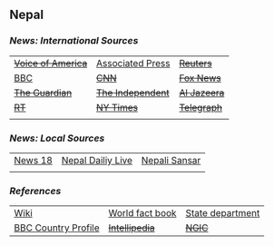 ## Nepal ##

### _News: International Sources_ ###
|   |   |   |
| --- | --- | --- |
| [~~Voice of America~~]() | [Associated Press](https://apnews.com/hub/Nepal) | [~~Reuters~~]() |
| [BBC](https://www.bbc.com/news/topics/cvenzmgyld1t/nepal) | [~~CNN~~]() | [~~Fox News~~]() |
| [~~The Guardian~~]()  | [~~The Independent~~]() | [~~Al Jazeera~~]() |
| [~~RT~~]() | [~~NY Times~~]() | [~~Telegraph~~]() |
|  |  |  |

### _News: Local Sources_ ###
|   |   |   |
| --- | --- | --- |
| [News 18](https://www.news18.com/newstopics/nepal.html) | [Nepal Dailiy Live](https://www.nepaldailylive.com/) | [Nepali Sansar](https://www.nepalisansar.com/news/) |
|  |  |  |


### _References_ ###
|   |   |   |
| --- | --- | --- |
| [Wiki](https://en.wikipedia.org/wiki/Nepal) | [World fact book](https://www.cia.gov/library/publications/resources/the-world-factbook/geos/np.html) | [State department](https://www.state.gov/countries-areas/nepal/) |
| [BBC Country Profile](https://www.bbc.com/news/world-south-asia-12511455) | [~~Intellipedia~~]() | [~~NGIC~~]() |
